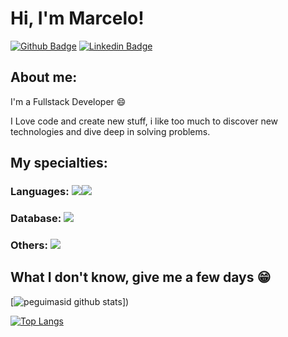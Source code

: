# Hi, I'm Marcelo!

[![Github Badge](https://img.shields.io/badge/-Github-000?style=flat-square&logo=Github&logoColor=white&link=https://github.com/MarceloLimaCodes)](https://github.com/MarceloLimaCodes)
[![Linkedin Badge](https://img.shields.io/badge/-LinkedIn-blue?style=flat-square&logo=Linkedin&logoColor=white&link=https://www.linkedin.com/in/marcelo-lima-181a62232/)](https://www.linkedin.com/in/marcelo-lima-181a62232/)

## About me:

I'm a Fullstack Developer :smile:

I Love code and create new stuff, i like too much to discover new technologies and dive deep in solving problems.

## My specialties:

### Languages: <img src="	https://img.shields.io/badge/JavaScript-323330?style=for-the-badge&logo=javascript&logoColor=F7DF1E"/><img src="https://img.shields.io/badge/TypeScript-007ACC?style=for-the-badge&logo=typescript&logoColor=white"/>


### Database: <img src ="https://img.shields.io/badge/postgres-%23316192.svg?&style=for-the-badge&logo=postgresql&logoColor=white"/>

### Others: <img src="https://img.shields.io/badge/docker%20-%230db7ed.svg?&style=for-the-badge&logo=docker&logoColor=white"/>

## What I don't know, give me a few days 😁

[![peguimasid github stats](https://github-readme-stats.vercel.app/api?username=MarceloLimaCodes&show_icons=true&title_color=fff&icon_color=7159c1&text_color=f8f8f2&bg_color=171c24&count_private=true)])

[![Top Langs](https://github-readme-stats.vercel.app/api/top-langs/?username=MarceloLimaCodes&layout=compact&title_color=fff&text_color=f8f8f2&hide=java&bg_color=171c24)](https://github.com/MarceloLimaCodes)
